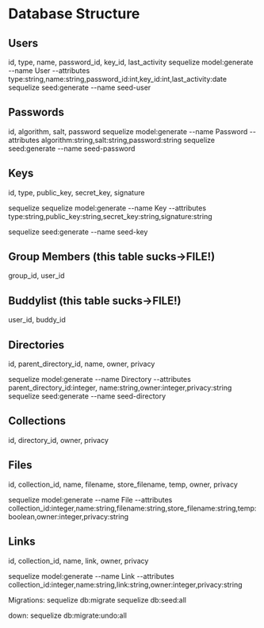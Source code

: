  Database Structure
==================


Users
------
id, type, name, password_id, key_id, last_activity
sequelize model:generate --name User --attributes type:string,name:string,password_id:int,key_id:int,last_activity:date
sequelize seed:generate --name seed-user



Passwords
---------
id, algorithm, salt, password
sequelize model:generate --name Password --attributes algorithm:string,salt:string,password:string
sequelize seed:generate --name seed-password


Keys
----
id, type, public_key, secret_key, signature

sequelize sequelize model:generate --name Key --attributes type:string,public_key:string,secret_key:string,signature:string

sequelize seed:generate --name seed-key

Group Members (this table sucks->FILE!)
---------------------------------------
group_id, user_id


Buddylist (this table sucks->FILE!)
-----------------------------------
user_id, buddy_id


Directories
-------------------------
id, parent_directory_id, name, owner, privacy

sequelize model:generate --name Directory --attributes parent_directory_id:integer, name:string,owner:integer,privacy:string
sequelize seed:generate --name seed-directory


Collections
-----------
id, directory_id, owner, privacy

Files
------
id, collection_id, name, filename, store_filename, temp, owner, privacy

sequelize model:generate --name File --attributes collection_id:integer,name:string,filename:string,store_filename:string,temp:boolean,owner:integer,privacy:string


Links
------
id, collection_id, name, link, owner, privacy

sequelize model:generate --name Link --attributes collection_id:integer,name:string,link:string,owner:integer,privacy:string



Migrations:
sequelize db:migrate
sequelize db:seed:all

down:
sequelize db:migrate:undo:all

